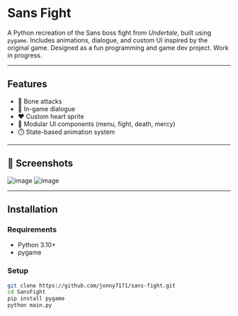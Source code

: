 # Sans Fight

A Python recreation of the Sans boss fight from *Undertale*, built using `pygame`. Includes animations, dialogue, and custom UI inspired by the original game. Designed as a fun programming and game dev project. Work in progress.

---

## Features

- 🦴 Bone attacks
- 💬 In-game dialogue
- ❤️ Custom heart sprite
- 🧪 Modular UI components (menu, fight, death, mercy)
- ⏱️ State-based animation system

---

## 📸 Screenshots

![image](https://github.com/user-attachments/assets/c16b09c8-a80c-4dd4-8de7-1e865b3a04fa)
![image](https://github.com/user-attachments/assets/7c46a99f-cfcd-4e46-828d-78ca3cd083e5)


---

## Installation

### Requirements
- Python 3.10+
- pygame

### Setup
```bash
git clone https://github.com/jonny7171/sans-fight.git
cd SansFight
pip install pygame
python main.py
